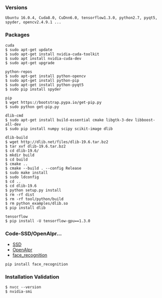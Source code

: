 ### Versions
    Ubuntu 16.0.4, Cuda8.0, CuDnn6.0, tensorflow1.3.0, python2.7, pyqt5, spyder, opencv2.4.9.1 ...
### Packages

    cuda   
    $ sudo apt-get update
    $ sudo apt-get install nvidia-cuda-toolkit
    $ sudo apt install nvidia-cuda-dev
    $ sudo apt-get upgrade
   
    python-repos
    $ sudo apt-get install python-opencv
    $ sudo apt-get install python-pip
    $ sudo apt-get install python-pyqt5
    $ sudo pip install spyder
    
    pip
    $ wget https://bootstrap.pypa.io/get-pip.py
    $ sudo python get-pip.py
    
    dlib-cmd
    $ sudo apt-get install build-essential cmake libgtk-3-dev libboost-all-dev
    $ sudo pip install numpy scipy scikit-image dlib
    
    dlib-build
    $ wget http://dlib.net/files/dlib-19.6.tar.bz2
    $ tar xvf dlib-19.6.tar.bz2
    $ cd dlib-19.6/
    $ mkdir build
    $ cd build
    $ cmake ..
    $ cmake --build . --config Release
    $ sudo make install
    $ sudo ldconfig
    $ cd ..
    $ cd dlib-19.6
    $ python setup.py install
    $ rm -rf dist
    $ rm -rf tool/python/build
    $ rm python_examples/dlib.so
    $ pip install dlib

    tensorflow
    $ pip install -U tensorflow-gpu==1.3.0
    
### Code-SSD/OpenAlpr...

   - [SSD]()
   - [OpenAlpr]()
   - [face_recognition](https://github.com/ageitgey/face_recognition)
   
    pip install face_recognition
   
### Installation Validation
    $ nvcc --version
    $ nvidia-smi

